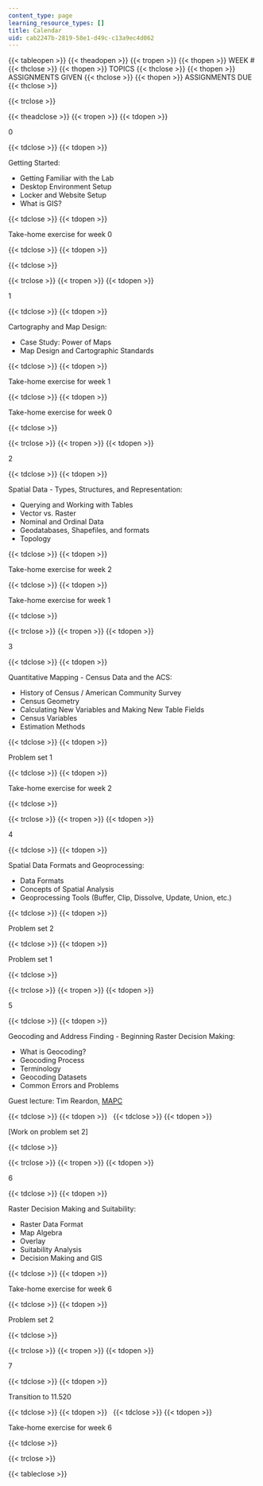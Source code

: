 ```yaml
---
content_type: page
learning_resource_types: []
title: Calendar
uid: cab2247b-2819-58e1-d49c-c13a9ec4d062
---
```


{{< tableopen >}}
{{< theadopen >}}
{{< tropen >}}
{{< thopen >}}
WEEK #
{{< thclose >}}
{{< thopen >}}
TOPICS
{{< thclose >}}
{{< thopen >}}
ASSIGNMENTS GIVEN
{{< thclose >}}
{{< thopen >}}
ASSIGNMENTS DUE
{{< thclose >}}

{{< trclose >}}

{{< theadclose >}}
{{< tropen >}}
{{< tdopen >}}


0


{{< tdclose >}}
{{< tdopen >}}


Getting Started:

*   Getting Familiar with the Lab
*   Desktop Environment Setup
*   Locker and Website Setup
*   What is GIS?


{{< tdclose >}}
{{< tdopen >}}


Take-home exercise for week 0


{{< tdclose >}}
{{< tdopen >}}



{{< tdclose >}}

{{< trclose >}}
{{< tropen >}}
{{< tdopen >}}


1


{{< tdclose >}}
{{< tdopen >}}


Cartography and Map Design:

*   Case Study: Power of Maps
*   Map Design and Cartographic Standards


{{< tdclose >}}
{{< tdopen >}}


Take-home exercise for week 1


{{< tdclose >}}
{{< tdopen >}}


Take-home exercise for week 0


{{< tdclose >}}

{{< trclose >}}
{{< tropen >}}
{{< tdopen >}}


2


{{< tdclose >}}
{{< tdopen >}}


Spatial Data - Types, Structures, and Representation:

*   Querying and Working with Tables
*   Vector vs. Raster
*   Nominal and Ordinal Data
*   Geodatabases, Shapefiles, and formats
*   Topology


{{< tdclose >}}
{{< tdopen >}}


Take-home exercise for week 2


{{< tdclose >}}
{{< tdopen >}}


Take-home exercise for week 1


{{< tdclose >}}

{{< trclose >}}
{{< tropen >}}
{{< tdopen >}}


3


{{< tdclose >}}
{{< tdopen >}}


Quantitative Mapping - Census Data and the ACS:

*   History of Census / American Community Survey
*   Census Geometry
*   Calculating New Variables and Making New Table Fields
*   Census Variables
*   Estimation Methods


{{< tdclose >}}
{{< tdopen >}}


Problem set 1


{{< tdclose >}}
{{< tdopen >}}


Take-home exercise for week 2


{{< tdclose >}}

{{< trclose >}}
{{< tropen >}}
{{< tdopen >}}


4


{{< tdclose >}}
{{< tdopen >}}


Spatial Data Formats and Geoprocessing:

*   Data Formats
*   Concepts of Spatial Analysis
*   Geoprocessing Tools (Buffer, Clip, Dissolve, Update, Union, etc.)


{{< tdclose >}}
{{< tdopen >}}


Problem set 2


{{< tdclose >}}
{{< tdopen >}}


Problem set 1


{{< tdclose >}}

{{< trclose >}}
{{< tropen >}}
{{< tdopen >}}


5


{{< tdclose >}}
{{< tdopen >}}


Geocoding and Address Finding - Beginning Raster Decision Making:

*   What is Geocoding?
*   Geocoding Process
*   Terminology
*   Geocoding Datasets
*   Common Errors and Problems

Guest lecture: Tim Reardon, [MAPC](https://www.mapc.org/)


{{< tdclose >}}
{{< tdopen >}}
 
{{< tdclose >}}
{{< tdopen >}}


\[Work on problem set 2\]


{{< tdclose >}}

{{< trclose >}}
{{< tropen >}}
{{< tdopen >}}


6


{{< tdclose >}}
{{< tdopen >}}


Raster Decision Making and Suitability:

*   Raster Data Format
*   Map Algebra
*   Overlay
*   Suitability Analysis
*   Decision Making and GIS


{{< tdclose >}}
{{< tdopen >}}


Take-home exercise for week 6


{{< tdclose >}}
{{< tdopen >}}


Problem set 2


{{< tdclose >}}

{{< trclose >}}
{{< tropen >}}
{{< tdopen >}}


7


{{< tdclose >}}
{{< tdopen >}}


Transition to 11.520


{{< tdclose >}}
{{< tdopen >}}
 
{{< tdclose >}}
{{< tdopen >}}


Take-home exercise for week 6


{{< tdclose >}}

{{< trclose >}}

{{< tableclose >}}